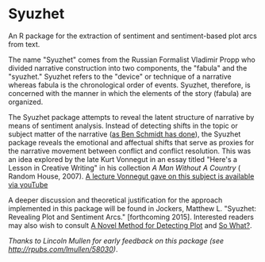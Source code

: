 # Syuzhet
An R package for the extraction of sentiment and sentiment-based plot arcs from text.

The name "Syuzhet" comes from the Russian Formalist Vladimir Propp who divided narrative construction into two components, the "fabula" and the "syuzhet."  Syuzhet refers to the "device" or technique of a narrative whereas fabula is the chronological order of events.  Syuzhet, therefore, is concerned with the manner in which the elements of the story (fabula) are organized.

The Syuzhet package attempts to reveal the latent structure of narrative by means of sentiment analysis.  Instead of detecting shifts in the topic or subject matter of the narrative ([as Ben Schmidt has done](http://sappingattention.blogspot.com/2014/12/fundamental-plot-arcs-seen-through.html)), the Syuzhet package reveals the emotional and affectual shifts that serve as proxies for the narrative movement between conflict and conflict resolution.  This was an idea explored by the late Kurt Vonnegut in an essay titled "Here's a Lesson in Creative Writing" in his collection *A Man Without A Country* ( Random House, 2007).  [A lecture Vonnegut gave on this subject is available via youTube](https://www.youtube.com/watch?v=oP3c1h8v2ZQ)

A deeper discussion and theoretical justification for the approach implemented in this package will be found in Jockers, Matthew L. "Syuzhet: Revealing Plot and Sentiment Arcs." [forthcoming 2015].  Interested readers may also wish to consult [A Novel Method for Detecting Plot](http://www.matthewjockers.net/2014/06/05/a-novel-method-for-detecting-plot/) and [So What?](http://www.matthewjockers.net/2014/05/07/so-what/).

*Thanks to Lincoln Mullen for early feedback on this package (see http://rpubs.com/lmullen/58030)*.

